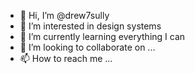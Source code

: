 - 👋 Hi, I’m @drew7sully
- 👀 I’m interested in design systems
- 🌱 I’m currently learning everything I can
- 💞️ I’m looking to collaborate on ...
- 📫 How to reach me ...

<!---
drew7sully/drew7sully is a ✨ special ✨ repository because its `README.md` (this file) appears on your GitHub profile.
You can click the Preview link to take a look at your changes.
--->
